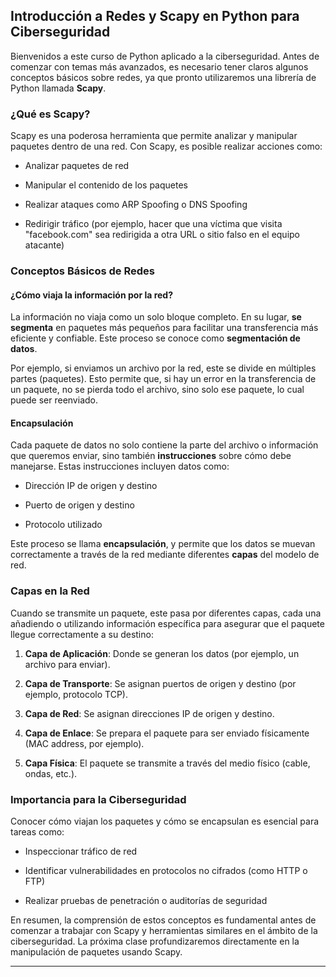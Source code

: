 ## Introducción a Redes y Scapy en Python para Ciberseguridad

Bienvenidos a este curso de Python aplicado a la ciberseguridad. Antes de comenzar con temas más avanzados, es necesario tener claros algunos conceptos básicos sobre redes, ya que pronto utilizaremos una librería de Python llamada **Scapy**.

### ¿Qué es Scapy?

Scapy es una poderosa herramienta que permite analizar y manipular paquetes dentro de una red. Con Scapy, es posible realizar acciones como:

- Analizar paquetes de red
    
- Manipular el contenido de los paquetes
    
- Realizar ataques como ARP Spoofing o DNS Spoofing
    
- Redirigir tráfico (por ejemplo, hacer que una víctima que visita "facebook.com" sea redirigida a otra URL o sitio falso en el equipo atacante)
    

### Conceptos Básicos de Redes

#### ¿Cómo viaja la información por la red?

La información no viaja como un solo bloque completo. En su lugar, **se segmenta** en paquetes más pequeños para facilitar una transferencia más eficiente y confiable. Este proceso se conoce como **segmentación de datos**.

Por ejemplo, si enviamos un archivo por la red, este se divide en múltiples partes (paquetes). Esto permite que, si hay un error en la transferencia de un paquete, no se pierda todo el archivo, sino solo ese paquete, lo cual puede ser reenviado.

#### Encapsulación

Cada paquete de datos no solo contiene la parte del archivo o información que queremos enviar, sino también **instrucciones** sobre cómo debe manejarse. Estas instrucciones incluyen datos como:

- Dirección IP de origen y destino
    
- Puerto de origen y destino
    
- Protocolo utilizado
    

Este proceso se llama **encapsulación**, y permite que los datos se muevan correctamente a través de la red mediante diferentes **capas** del modelo de red.

### Capas en la Red

Cuando se transmite un paquete, este pasa por diferentes capas, cada una añadiendo o utilizando información específica para asegurar que el paquete llegue correctamente a su destino:

1. **Capa de Aplicación**: Donde se generan los datos (por ejemplo, un archivo para enviar).
    
2. **Capa de Transporte**: Se asignan puertos de origen y destino (por ejemplo, protocolo TCP).
    
3. **Capa de Red**: Se asignan direcciones IP de origen y destino.
    
4. **Capa de Enlace**: Se prepara el paquete para ser enviado físicamente (MAC address, por ejemplo).
    
5. **Capa Física**: El paquete se transmite a través del medio físico (cable, ondas, etc.).
    

### Importancia para la Ciberseguridad

Conocer cómo viajan los paquetes y cómo se encapsulan es esencial para tareas como:

- Inspeccionar tráfico de red
    
- Identificar vulnerabilidades en protocolos no cifrados (como HTTP o FTP)
    
- Realizar pruebas de penetración o auditorías de seguridad
    

En resumen, la comprensión de estos conceptos es fundamental antes de comenzar a trabajar con Scapy y herramientas similares en el ámbito de la ciberseguridad. La próxima clase profundizaremos directamente en la manipulación de paquetes usando Scapy.

---

